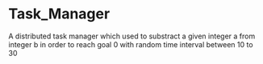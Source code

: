 # Task_Manager
A distributed task manager which used to substract a given integer a from integer b in order to reach goal 0 with random time interval between 10 to 30 
